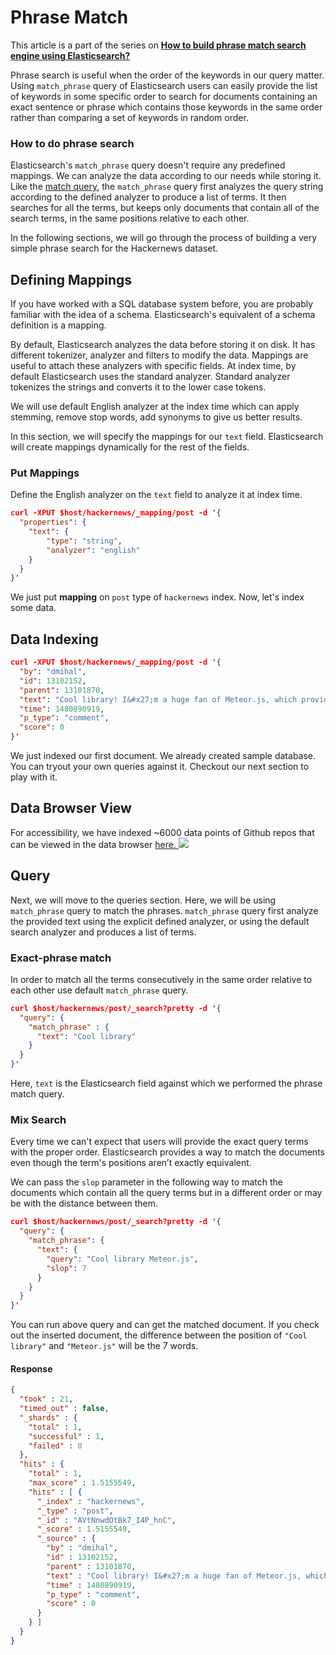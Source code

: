 # Phrase Match

This article is a part of the series on [**How to build phrase match search engine using Elasticsearch?**](https://appbaseio.gitbooks.io/esc/content/phrase-search/introduction.html)

Phrase search is useful when the order of the keywords in our query matter. Using `match_phrase` query of Elasticsearch users can easily provide the list of keywords in some specific order to search for documents containing an exact sentence or phrase which contains those keywords in the same order rather than comparing a set of keywords in random order.

### How to do phrase search

Elasticsearch's `match_phrase` query doesn't require any predefined mappings. We can analyze the data according to our needs while storing it. Like the [match query](https://appbaseio.gitbooks.io/esc/content/searchbar/simple-match.html), the `match_phrase` query first analyzes the query string according to the defined analyzer to produce a list of terms. It then searches for all the terms, but keeps only documents that contain all of the search terms, in the same positions relative to each other.

In the following sections, we will go through the process of building a very simple phrase search for the Hackernews dataset.

## Defining Mappings

If you have worked with a SQL database system before, you are probably familiar with the idea of a schema. Elasticsearch's equivalent of a schema definition is a mapping.

By default, Elasticsearch analyzes the data before storing it on disk. It has different tokenizer, analyzer and filters to modify the data. Mappings are useful to attach these analyzers with specific fields. At index time, by default Elasticsearch uses the standard analyzer. Standard analyzer tokenizes the strings and converts it to the lower case tokens.

We will use default English analyzer at the index time which can apply stemming, remove stop words, add synonyms to give us better results.

In this section, we will specify the mappings for our `text` field. Elasticsearch will create mappings dynamically for the rest of the fields.

### Put Mappings

Define the English analyzer on the `text` field to analyze it at index time.

```json
curl -XPUT $host/hackernews/_mapping/post -d '{
  "properties": {
    "text": {
  		"type": "string",
  		"analyzer": "english"
    }
  }
}'
```
We just put **mapping** on `post` type of `hackernews` index. Now, let's index some data.

## Data Indexing

```json
curl -XPUT $host/hackernews/_mapping/post -d '{
  "by": "dmihal",
  "id": 13102152,
  "parent": 13101870,
  "text": "Cool library! I&#x27;m a huge fan of Meteor.js, which provides a similar isomorphic database. Cool to see this implemented in such a lightweight package!",
  "time": 1480890919,
  "p_type": "comment",
  "score": 0
}'
```
We just indexed our first document. We already created sample database. You can tryout your own queries against it. Checkout our next section to play with it.

## Data Browser View

For accessibility, we have indexed ~6000 data points of Github repos that can be viewed in the data browser [here. ![](http://i.imgur.com/x7nLB9s.png)](https://opensource.appbase.io/dejavu/live/#?input_state=XQAAAALxAAAAAAAAAAA9iIqnY-B2BnTZGEQz6wkFsyS2qaEZIwD-J9none24PyYH8yBXUWZ1fjjzdmdQqiDSYIwX4TuBH3IQtfCk1YLwT0kR9-r0YWMhn1GxDTldPTCD836HnpPYGINlfz27teRoEy1L78YMlLzUoLIYWjaUV04UwEet4YmZw_ADbiLDT1RhM_1XOaFqFsgEhHTBnHFMCY5VI4poDJz0BABqDSKR5qF76qvBs6Smde9lws1D6g_epJiEVMK0611dw8BoWkl1yP-N1SAA)

## Query

Next, we will move to the queries section. Here, we will be using `match_phrase` query to match the phrases. `match_phrase` query first analyze the provided text using the explicit defined analyzer, or using the default search analyzer and produces a list of terms.

### Exact-phrase match

In order to match all the terms consecutively in the same order relative to each other use default `match_phrase` query.

```json
curl $host/hackernews/post/_search?pretty -d '{
  "query": {
    "match_phrase" : {
      "text": "Cool library"
    }
  }
}'
```

Here, `text` is the Elasticsearch field against which we performed the phrase match query.

### Mix Search

Every time we can't expect that users will provide the exact query terms with the proper order. Elasticsearch provides a way to match the documents even though the term's positions aren’t exactly equivalent.

We can pass the `slop` parameter in the following way to match the documents which contain all the query terms but in a different order or may be with the distance between them.

```json
curl $host/hackernews/post/_search?pretty -d '{
  "query": {
    "match_phrase": {
      "text": {
        "query": "Cool library Meteor.js",
        "slop": 7
      }
    }
  }
}'
```

You can run above query and can get the matched document. If you check out the inserted document, the difference between the position of `"Cool library"` and `"Meteor.js"` will be the 7 words.

#### Response

```json
{
  "took" : 21,
  "timed_out" : false,
  "_shards" : {
    "total" : 1,
    "successful" : 1,
    "failed" : 0
  },
  "hits" : {
    "total" : 1,
    "max_score" : 1.5155549,
    "hits" : [ {
      "_index" : "hackernews",
      "_type" : "post",
      "_id" : "AVtNnwdOtBk7_I4P_hnC",
      "_score" : 1.5155549,
      "_source" : {
        "by" : "dmihal",
        "id" : 13102152,
        "parent" : 13101870,
        "text" : "Cool library! I&#x27;m a huge fan of Meteor.js, which provides a similar isomorphic database. Cool to see this implemented in such a lightweight package!",
        "time" : 1480890919,
        "p_type" : "comment",
        "score" : 0
      }
    } ]
  }
}
```
